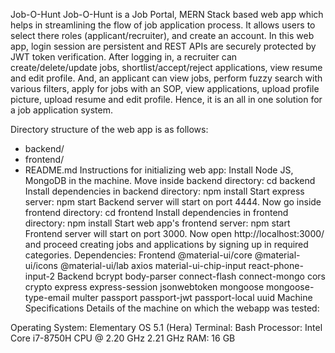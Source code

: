 Job-O-Hunt
Job-O-Hunt is a Job Portal, MERN Stack based web app which helps in streamlining the flow of job application process. It allows users to select there roles (applicant/recruiter), and create an account. In this web app, login session are persistent and REST APIs are securely protected by JWT token verification. After logging in, a recruiter can create/delete/update jobs, shortlist/accept/reject applications, view resume and edit profile. And, an applicant can view jobs, perform fuzzy search with various filters, apply for jobs with an SOP, view applications, upload profile picture, upload resume and edit profile. Hence, it is an all in one solution for a job application system.

Directory structure of the web app is as follows:

- backend/
- frontend/
- README.md
Instructions for initializing web app:
Install Node JS, MongoDB in the machine.
Move inside backend directory: cd backend
Install dependencies in backend directory: npm install
Start express server: npm start
Backend server will start on port 4444.
Now go inside frontend directory: cd frontend
Install dependencies in frontend directory: npm install
Start web app's frontend server: npm start
Frontend server will start on port 3000.
Now open http://localhost:3000/ and proceed creating jobs and applications by signing up in required categories.
Dependencies:
Frontend
@material-ui/core
@material-ui/icons
@material-ui/lab
axios
material-ui-chip-input
react-phone-input-2
Backend
bcrypt
body-parser
connect-flash
connect-mongo
cors
crypto
express
express-session
jsonwebtoken
mongoose
mongoose-type-email
multer
passport
passport-jwt
passport-local
uuid
Machine Specifications
Details of the machine on which the webapp was tested:

Operating System: Elementary OS 5.1 (Hera)
Terminal: Bash
Processor: Intel Core i7-8750H CPU @ 2.20 GHz 2.21 GHz
RAM: 16 GB
